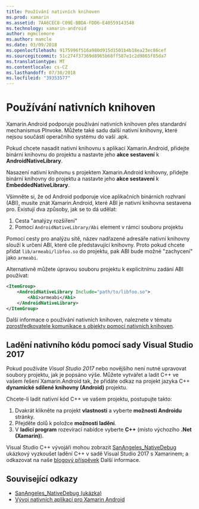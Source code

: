 ```yaml
---
title: Používání nativních knihoven
ms.prod: xamarin
ms.assetid: 7AA6CEC8-C09E-BBDA-FDD6-E40559143548
ms.technology: xamarin-android
author: mgmclemore
ms.author: mamcle
ms.date: 03/09/2018
ms.openlocfilehash: 9175996f516a980d915d1501b4b18ea23ec86cef
ms.sourcegitcommit: 51c274f37369d8965b68ff587e1c2d9865f85da7
ms.translationtype: MT
ms.contentlocale: cs-CZ
ms.lasthandoff: 07/30/2018
ms.locfileid: "39353577"
---
```

# <a name="using-native-libraries"></a>Používání nativních knihoven

Xamarin.Android podporuje používání nativních knihoven přes standardní mechanismus PInvoke. Můžete také sadu další nativní knihovny, které nejsou součástí operačního systému do vaší .apk.

Pokud chcete nasadit nativní knihovnu s aplikací Xamarin.Android, přidejte binární knihovnu do projektu a nastavte jeho **akce sestavení** k **AndroidNativeLibrary**.

Nasazení nativní knihovnu s projektem Xamarin.Android knihovny, přidejte binární knihovny do projektu a nastavte jeho **akce sestavení** k **EmbeddedNativeLibrary**.

Všimněte si, že od Android podporuje více aplikačních binárních rozhraní (ABI), musíte znát Xamarin.Android, které ABI je nativní knihovna sestavena pro.
Existují dva způsoby, jak se to dá udělat:

1.  Cesta "analýzy rozšíření"
1.  Pomocí `AndroidNativeLibrary/Abi` element v rámci souboru projektu


Pomocí cesty pro analýzu sítě, název nadřazené adresáře nativní knihovny slouží k určení ABI, které cíle představující knihovny. Proto pokud chcete přidat `lib/armeabi/libfoo.so` do projektu, pak ABI bude možné "zachycení" jako `armeabi`.

Alternativně můžete úpravou souboru projektu k explicitnímu zadání ABI používat:

```xml
<ItemGroup>
    <AndroidNativeLibrary Include="path/to/libfoo.so">
        <Abi>armeabi</Abi>
    </AndroidNativeLibrary>
</ItemGroup>
```

Další informace o používání nativních knihoven, naleznete v tématu [zprostředkovatele komunikace s objekty pomocí nativních knihoven](http://www.mono-project.com/docs/advanced/pinvoke/).

## <a name="debugging-native-code-with-visual-studio-2017"></a>Ladění nativního kódu pomocí sady Visual Studio 2017

Pokud používáte *Visual Studio 2017* nebo novějšího není nutné upravovat soubory projektu, jak je popsáno výše.
Můžete vytvářet a ladit C++ ve vašem řešení Xamarin.Android tak, že přidáte odkaz na projekt jazyka C++ **dynamické sdílené knihovny (Android)** projektu. 

Chcete-li ladit nativní kód C++ ve vašem projektu, postupujte takto:

1. Dvakrát klikněte na projekt **vlastnosti** a vyberte **možnosti Androidu** stránky.
2. Přejděte dolů k položce **možnosti ladění**.
3. V **ladicí program** rozevírací nabídce vyberte **C++** (místo výchozího **.Net (Xamarin)**).

Visual Studio C++ vývojáři mohou zobrazit [SanAngeles_NativeDebug](https://developer.xamarin.com/samples/monodroid/SanAngeles_NDK/) ukázkový vyzkoušet ladění C++ v sadě Visual Studio 2017 s Xamarinem; a odkazovat na naše [blogový příspěvek](https://blog.xamarin.com/build-and-debug-c-libraries-in-xamarin-android-apps-with-visual-studio-2015/) Další informace.



## <a name="related-links"></a>Související odkazy

- [SanAngeles_NativeDebug (ukázka)](https://developer.xamarin.com/samples/monodroid/SanAngeles_NDK/)
- [Vývoj nativních aplikací pro Xamarin Android](https://blogs.msdn.microsoft.com/vcblog/2015/02/23/developing-xamarin-android-native-applications/)
